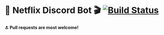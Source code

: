 # 🍿 Netflix Discord Bot 🎬  [![Build Status](https://travis-ci.org/tejasrsuthar/Netflix-Discord-Bot.svg?branch=master)](https://travis-ci.org/tejasrsuthar/Netflix-Discord-Bot)

#### :anchor:  Pull requests are most welcome!